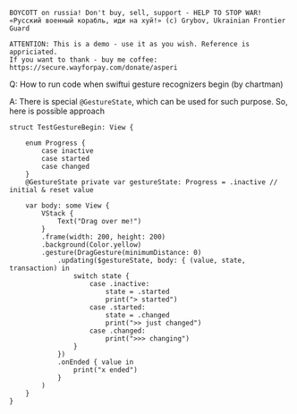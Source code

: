 ```
BOYCOTT on russia! Don't buy, sell, support - HELP TO STOP WAR!
«Русский военный корабль, иди на хуй!» (c) Grybov, Ukrainian Frontier Guard

ATTENTION: This is a demo - use it as you wish. Reference is appriciated.
If you want to thank - buy me coffee: https://secure.wayforpay.com/donate/asperi
```

Q: How to run code when swiftui gesture recognizers begin (by chartman)

A: There is special `@GestureState`, which can be used for such purpose. So, here is possible approach

    struct TestGestureBegin: View {
    
        enum Progress {
            case inactive
            case started
            case changed
        }
        @GestureState private var gestureState: Progress = .inactive // initial & reset value
    
        var body: some View {
            VStack {
                Text("Drag over me!")
            }
            .frame(width: 200, height: 200)
            .background(Color.yellow)
            .gesture(DragGesture(minimumDistance: 0)
                .updating($gestureState, body: { (value, state, transaction) in
                    switch state {
                        case .inactive:
                            state = .started
                            print("> started")
                        case .started:
                            state = .changed
                            print(">> just changed")
                        case .changed:
                            print(">>> changing")
                    }
                })
                .onEnded { value in
                    print("x ended")
                }
            )
        }
    }

